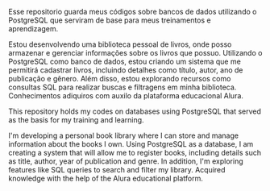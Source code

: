 Esse repositorio guarda meus códigos sobre bancos de dados utilizando o PostgreSQL que serviram de base para meus treinamentos e aprendizagem.

Estou desenvolvendo uma biblioteca pessoal de livros, onde posso armazenar e gerenciar informações sobre os livros que possuo. Utilizando o PostgreSQL como banco de dados, estou criando um sistema que me permitirá cadastrar livros, incluindo detalhes como título, autor, ano de publicação e gênero. Além disso, estou explorando recursos como consultas SQL para realizar buscas e filtragens em minha biblioteca. Conhecimentos adiquiros com auxilo da plataforma educacional Alura.

This repository holds my codes on databases using PostgreSQL that served as the basis for my training and learning.

I'm developing a personal book library where I can store and manage information about the books I own. Using PostgreSQL as a database, I am creating a system that will allow me to register books, including details such as title, author, year of publication and genre. In addition, I'm exploring features like SQL queries to search and filter my library. Acquired knowledge with the help of the Alura educational platform.